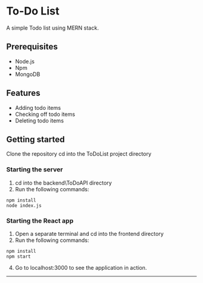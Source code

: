 # To-Do List

A simple Todo list using MERN stack.

## Prerequisites

- Node.js
- Npm
- MongoDB

## Features

- Adding todo items
- Checking off todo items
- Deleting todo items

## Getting started

Clone the repository
cd into the ToDoList project directory

### Starting the server
1. cd into the backend\ToDoAPI directory
2. Run the following commands:

```
npm install
node index.js

```
### Starting the React app
1. Open a separate terminal and cd into the frontend directory
2. Run the following commands:

```
npm install
npm start

```

4. Go to localhost:3000 to see the application in action.

---


